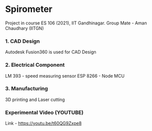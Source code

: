 # Spirometer
Project in course ES 106 (2021), IIT Gandhinagar.
Group Mate - Aman Chaudhary (IITGN)

### 1. CAD Design
Autodesk Fusion360 is used for CAD Design

### 2. Electrical Component
LM 393 - speed measuring sensor
ESP 8266 - Node MCU

### 3. Manufacturing 
3D printing and Laser cutting

### Experimental Video (YOUTUBE)
Link - https://youtu.be/t60QG9Zxpe8
